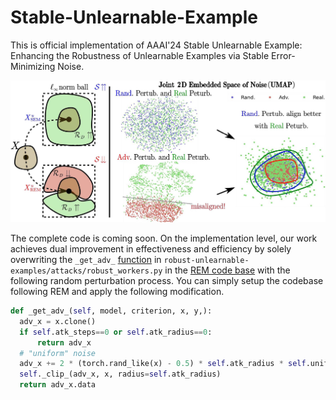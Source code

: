 # Stable-Unlearnable-Example
This is official implementation of AAAI'24 Stable Unlearnable Example: Enhancing the Robustness of Unlearnable Examples via Stable Error-Minimizing Noise. 

![SEM-framework](./SEM-framework.jpg)

The complete code is coming soon. On the implementation level, our work achieves dual improvement in effectiveness and efficiency by solely overwriting the `_get_adv_` [function](https://github.com/fshp971/robust-unlearnable-examples/blob/main/attacks/robust_workers.py) in `robust-unlearnable-examples/attacks/robust_workers.py` in the [REM code base](https://github.com/fshp971/robust-unlearnable-examples) with the following random perturbation process. You can simply setup the codebase following REM and apply the following modification. 

```python
def _get_adv_(self, model, criterion, x, y,):
  adv_x = x.clone()
  if self.atk_steps==0 or self.atk_radius==0:
      return adv_x
  # "uniform" noise
  adv_x += 2 * (torch.rand_like(x) - 0.5) * self.atk_radius * self.uniform_scale
  self._clip_(adv_x, x, radius=self.atk_radius)
  return adv_x.data
```
